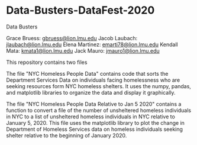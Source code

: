 # Data-Busters-DataFest-2020

Data Busters

Grace Bruess: gbruess@lion.lmu.edu
Jacob Laubach: jlaubach@lion.lmu.edu
Elena Martinez: emarti78@lion.lmu.edu
Kendall Mata: kmata1@lion.lmu.edu
Jack Mauro: jmauro1@lion.lmu.edu

This repository contains two files

The file "NYC Homeless People Data" contains code that sorts the Department Services Data on individuals facing homelessness 
who are seeking resources form NYC homeless shelters. It uses the numpy, pandas, and matplotlib libraries to organize the data 
and display it graphically. 

The file "NYC Homeless People Data Relative to Jan 5 2020" contains a function to convert a file of the number of unsheltered 
homeless individuals in NYC to a list of unsheltered homeless individuals in NYC relative to January 5, 2020. This file uses the 
matplotlib library to plot the change in Department of Homeless Services data on homeless individuals seeking shelter relative to the
beginning of January 2020. 
